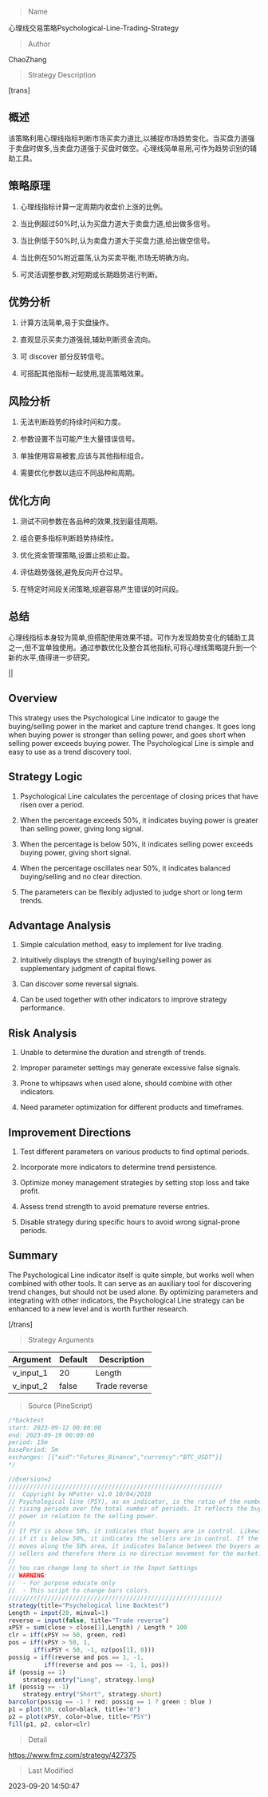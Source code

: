 
> Name

心理线交易策略Psychological-Line-Trading-Strategy

> Author

ChaoZhang

> Strategy Description

[trans]

## 概述

该策略利用心理线指标判断市场买卖力道比,以捕捉市场趋势变化。当买盘力道强于卖盘时做多,当卖盘力道强于买盘时做空。心理线简单易用,可作为趋势识别的辅助工具。

## 策略原理

1. 心理线指标计算一定周期内收盘价上涨的比例。

2. 当比例超过50%时,认为买盘力道大于卖盘力道,给出做多信号。

3. 当比例低于50%时,认为卖盘力道大于买盘力道,给出做空信号。

4. 当比例在50%附近震荡,认为买卖平衡,市场无明确方向。 

5. 可灵活调整参数,对短期或长期趋势进行判断。

## 优势分析

1. 计算方法简单,易于实盘操作。

2. 直观显示买卖力道强弱,辅助判断资金流向。

3. 可 discover 部分反转信号。

4. 可搭配其他指标一起使用,提高策略效果。

## 风险分析

1. 无法判断趋势的持续时间和力度。

2. 参数设置不当可能产生大量错误信号。

3. 单独使用容易被套,应该与其他指标组合。 

4. 需要优化参数以适应不同品种和周期。

## 优化方向

1. 测试不同参数在各品种的效果,找到最佳周期。

2. 组合更多指标判断趋势持续性。

3. 优化资金管理策略,设置止损和止盈。

4. 评估趋势强弱,避免反向开仓过早。

5. 在特定时间段关闭策略,规避容易产生错误的时间段。

## 总结

心理线指标本身较为简单,但搭配使用效果不错。可作为发现趋势变化的辅助工具之一,但不宜单独使用。通过参数优化及整合其他指标,可将心理线策略提升到一个新的水平,值得进一步研究。

|| 

## Overview

This strategy uses the Psychological Line indicator to gauge the buying/selling power in the market and capture trend changes. It goes long when buying power is stronger than selling power, and goes short when selling power exceeds buying power. The Psychological Line is simple and easy to use as a trend discovery tool.

## Strategy Logic

1. Psychological Line calculates the percentage of closing prices that have risen over a period. 

2. When the percentage exceeds 50%, it indicates buying power is greater than selling power, giving long signal.

3. When the percentage is below 50%, it indicates selling power exceeds buying power, giving short signal.

4. When the percentage oscillates near 50%, it indicates balanced buying/selling and no clear direction.

5. The parameters can be flexibly adjusted to judge short or long term trends.

## Advantage Analysis

1. Simple calculation method, easy to implement for live trading.

2. Intuitively displays the strength of buying/selling power as supplementary judgment of capital flows.

3. Can discover some reversal signals. 

4. Can be used together with other indicators to improve strategy performance.

## Risk Analysis

1. Unable to determine the duration and strength of trends.

2. Improper parameter settings may generate excessive false signals.

3. Prone to whipsaws when used alone, should combine with other indicators.

4. Need parameter optimization for different products and timeframes.

## Improvement Directions

1. Test different parameters on various products to find optimal periods.

2. Incorporate more indicators to determine trend persistence.

3. Optimize money management strategies by setting stop loss and take profit. 

4. Assess trend strength to avoid premature reverse entries.

5. Disable strategy during specific hours to avoid wrong signal-prone periods.

## Summary

The Psychological Line indicator itself is quite simple, but works well when combined with other tools. It can serve as an auxiliary tool for discovering trend changes, but should not be used alone. By optimizing parameters and integrating with other indicators, the Psychological Line strategy can be enhanced to a new level and is worth further research.

[/trans]

> Strategy Arguments



|Argument|Default|Description|
|----|----|----|
|v_input_1|20|Length|
|v_input_2|false|Trade reverse|


> Source (PineScript)

``` javascript
/*backtest
start: 2023-09-12 00:00:00
end: 2023-09-19 00:00:00
period: 15m
basePeriod: 5m
exchanges: [{"eid":"Futures_Binance","currency":"BTC_USDT"}]
*/

//@version=2
////////////////////////////////////////////////////////////
//  Copyright by HPotter v1.0 10/04/2018
// Psychological line (PSY), as an indicator, is the ratio of the number of 
// rising periods over the total number of periods. It reflects the buying 
// power in relation to the selling power.
//
// If PSY is above 50%, it indicates that buyers are in control. Likewise, 
// if it is below 50%, it indicates the sellers are in control. If the PSY 
// moves along the 50% area, it indicates balance between the buyers and 
// sellers and therefore there is no direction movement for the market.
//
// You can change long to short in the Input Settings
// WARNING:
//  - For purpose educate only
//  - This script to change bars colors.
////////////////////////////////////////////////////////////
strategy(title="Psychological line Backtest")
Length = input(20, minval=1)
reverse = input(false, title="Trade reverse")
xPSY = sum(close > close[1],Length) / Length * 100
clr = iff(xPSY >= 50, green, red)
pos = iff(xPSY > 50, 1,
       iff(xPSY < 50, -1, nz(pos[1], 0))) 
possig = iff(reverse and pos == 1, -1,
          iff(reverse and pos == -1, 1, pos))	   
if (possig == 1) 
    strategy.entry("Long", strategy.long)
if (possig == -1)
    strategy.entry("Short", strategy.short)	   	    
barcolor(possig == -1 ? red: possig == 1 ? green : blue ) 
p1 = plot(50, color=black, title="0")
p2 = plot(xPSY, color=blue, title="PSY")
fill(p1, p2, color=clr)
```

> Detail

https://www.fmz.com/strategy/427375

> Last Modified

2023-09-20 14:50:47
